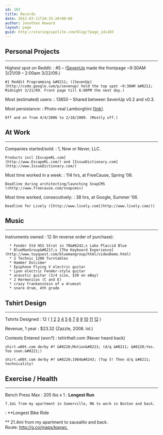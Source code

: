 ```yaml
---
id: 183
title: Records
date: 2012-03-11T10:35:20+00:00
author: Jonathan Howard
layout: page
guid: http://staringispolite.com/blog/?page_id=183
---
```

## Personal Projects

* * *

Highest spot on Reddit:
:   #5 &#8211; ([SevenUp](http://code.google.com/p/sevenup) made the frontpage ~9:30AM 3/21/09 &#8211; 2:00am 3/22/09.)
  
    #1 Reddit Programming &#8211; ([SevenUp](http://code.google.com/p/sevenup) held the top spot ~9:30AM &#8211; Midnight 3/21/09. Front page till 6:00PM the next day.)

Most (estimated) users:
:   13850 &#8211; Shared between SevenUp v0.2 and v0.3.

Most persistance:
:   Photo-real Lamborghini [[link](http://supernova7.deviantart.com/art/Lamborghini-Murcielago-Drawing-113398961)].
  
    Off and on from 4/4/2006 to 2/18/2009. (Mostly off.)

## At Work

* * *

Companies started/sold:
:   1, Now or Never, LLC.
  
    Products incl [EscapeRL.com](http://www.EscapeRL.com/) and [IssueDictionary.com](http://www.IssueDictionary.com/)

Most time worked in a week:
:   114 hrs, at FreeCause, Spring &#8217;08.
  
    Deadline during architecting/launching SnapCMS (<http://www.freecause.com/snapcms>)

Most time worked, consecutively:
:   38 hrs, at Google, Summer &#8217;06.
  
    Deadline for Lively ([http://www.lively.com](http://www.lively.com/))

## Music

* * *

Instruments owned
:   12 (In reverse order of purchase):</p> 
    
      * Fender Std HSS Strat in 70&#8242;s Lake Placcid Blue
      * BlueManGroup&#8217;s [The Keyboard Experience](http://www.toyquest.com/bluemangroup/html/videoDemo.html)
      * 2 Technic 1200 Turntables
      * Hammer Dulcimer
      * Epiphone Flying V electric guitar
      * Lyon electric Fender-style guitar
      * acoustic guitar (3/4 size, $30 on eBay)
      * 2 Harmonicas (C and E)
      * crazy frankenstein of a drumset
      * snare drum, 4th grade

## Tshirt Design

* * *

Tshirts Designed
:   12 ( [1](http://staringispolite.com/tshirts/snapcms_space.jpg) [2](http://staringispolite.com/tshirts/snapcms_nuke.jpg) [3](http://staringispolite.com/tshirts/sharkcycling.jpg) [4](http://staringispolite.com/tshirts/1984.jpg) [5](http://staringispolite.com/tshirts/most_offensive_shirt_possible.jpg) [6](http://staringispolite.com/losstunnown/1.jpg) [7](http://staringispolite.com/losstunnown/2.jpg) [8](http://staringispolite.com/losstunnown/3.jpg) [9](http://staringispolite.com/losstunnown/4.jpg) [10](http://staringispolite.com/losstunnown/5.jpg) [11](http://staringispolite.com/tshirts/ironman.gif) [12](http://staringispolite.com/losstunnown/obama_mlk_past_and_present.gif) )

Revenue, 1 year
:   $23.32 (Zazzle, 2008. lol.)

Contests Entered (won?)
:   tshirthell.com (Never heard back)
  
    shirt.w00t.com derby #? &#8220;Motion&#8221; (d/q &#8211; &#8220;Yes. Too soon.&#8221;)
  
    shirt.w00t.com derby #? &#8220;1984&#8243; (Top 5! Then d/q &#8211; technicality)

## Exercise / Health

* * *

Bench Press Max
:   205 lbs x 1
:   **Longest Run**
  
    7.1mi from my apartment in Somerville, MA to work in Boston and back. 
:   **Longest Bike Ride
  
** 21.4mi from my apartment to sausalito and back. Route: http://g.co/maps/kqxwc 

<div>
</div>
